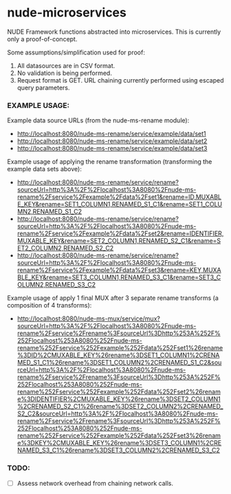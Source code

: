 nude-microservices
==================

NUDE Framework functions abstracted into microservices. This is currently only a proof-of-concept.

Some assumptions/simplification used for proof:
1. All datasources are in CSV format.
2. No validation is being performed.
3. Request format is GET. URL chaining currently performed using escaped query parameters.

### EXAMPLE USAGE:

Example data source URLs (from the nude-ms-rename module):
* [http://localhost:8080/nude-ms-rename/service/example/data/set1](http://localhost:8080/nude-ms-rename/service/example/data/set1)
* [http://localhost:8080/nude-ms-rename/service/example/data/set2](http://localhost:8080/nude-ms-rename/service/example/data/set1)
* [http://localhost:8080/nude-ms-rename/service/example/data/set3](http://localhost:8080/nude-ms-rename/service/example/data/set3)

Example usage of applying the rename transformation (transforming the example data sets above):
* [http://localhost:8080/nude-ms-rename/service/rename?sourceUrl=http%3A%2F%2Flocalhost%3A8080%2Fnude-ms-rename%2Fservice%2Fexample%2Fdata%2Fset1&rename=ID,MUXABLE_KEY&rename=SET1_COLUMN1,RENAMED_S1_C1&rename=SET1_COLUMN2,RENAMED_S1_C2](http://localhost:8080/nude-ms-rename/service/rename?sourceUrl=http%3A%2F%2Flocalhost%3A8080%2Fnude-ms-rename%2Fservice%2Fexample%2Fdata%2Fset1&rename=ID,MUXABLE_KEY&rename=SET1_COLUMN1,RENAMED_S1_C1&rename=SET1_COLUMN2,RENAMED_S1_C2)
* [http://localhost:8080/nude-ms-rename/service/rename?sourceUrl=http%3A%2F%2Flocalhost%3A8080%2Fnude-ms-rename%2Fservice%2Fexample%2Fdata%2Fset2&rename=IDENTIFIER,MUXABLE_KEY&rename=SET2_COLUMN1,RENAMED_S2_C1&rename=SET2_COLUMN2,RENAMED_S2_C2](http://localhost:8080/nude-ms-rename/service/rename?sourceUrl=http%3A%2F%2Flocalhost%3A8080%2Fnude-ms-rename%2Fservice%2Fexample%2Fdata%2Fset2&rename=IDENTIFIER,MUXABLE_KEY&rename=SET2_COLUMN1,RENAMED_S2_C1&rename=SET2_COLUMN2,RENAMED_S2_C2)
* [http://localhost:8080/nude-ms-rename/service/rename?sourceUrl=http%3A%2F%2Flocalhost%3A8080%2Fnude-ms-rename%2Fservice%2Fexample%2Fdata%2Fset3&rename=KEY,MUXABLE_KEY&rename=SET3_COLUMN1,RENAMED_S3_C1&rename=SET3_COLUMN2,RENAMED_S3_C2](http://localhost:8080/nude-ms-rename/service/rename?sourceUrl=http%3A%2F%2Flocalhost%3A8080%2Fnude-ms-rename%2Fservice%2Fexample%2Fdata%2Fset3&rename=KEY,MUXABLE_KEY&rename=SET3_COLUMN1,RENAMED_S3_C1&rename=SET3_COLUMN2,RENAMED_S3_C2)

Example usage of apply 1 final MUX after 3 separate rename transforms (a composition of 4 transforms):
* [http://localhost:8080/nude-ms-mux/service/mux?sourceUrl=http%3A%2F%2Flocalhost%3A8080%2Fnude-ms-rename%2Fservice%2Frename%3FsourceUrl%3Dhttp%253A%252F%252Flocalhost%253A8080%252Fnude-ms-rename%252Fservice%252Fexample%252Fdata%252Fset1%26rename%3DID%2CMUXABLE_KEY%26rename%3DSET1_COLUMN1%2CRENAMED_S1_C1%26rename%3DSET1_COLUMN2%2CRENAMED_S1_C2&sourceUrl=http%3A%2F%2Flocalhost%3A8080%2Fnude-ms-rename%2Fservice%2Frename%3FsourceUrl%3Dhttp%253A%252F%252Flocalhost%253A8080%252Fnude-ms-rename%252Fservice%252Fexample%252Fdata%252Fset2%26rename%3DIDENTIFIER%2CMUXABLE_KEY%26rename%3DSET2_COLUMN1%2CRENAMED_S2_C1%26rename%3DSET2_COLUMN2%2CRENAMED_S2_C2&sourceUrl=http%3A%2F%2Flocalhost%3A8080%2Fnude-ms-rename%2Fservice%2Frename%3FsourceUrl%3Dhttp%253A%252F%252Flocalhost%253A8080%252Fnude-ms-rename%252Fservice%252Fexample%252Fdata%252Fset3%26rename%3DKEY%2CMUXABLE_KEY%26rename%3DSET3_COLUMN1%2CRENAMED_S3_C1%26rename%3DSET3_COLUMN2%2CRENAMED_S3_C2](http://localhost:8080/nude-ms-mux/service/mux?sourceUrl=http%3A%2F%2Flocalhost%3A8080%2Fnude-ms-rename%2Fservice%2Frename%3FsourceUrl%3Dhttp%253A%252F%252Flocalhost%253A8080%252Fnude-ms-rename%252Fservice%252Fexample%252Fdata%252Fset1%26rename%3DID%2CMUXABLE_KEY%26rename%3DSET1_COLUMN1%2CRENAMED_S1_C1%26rename%3DSET1_COLUMN2%2CRENAMED_S1_C2&sourceUrl=http%3A%2F%2Flocalhost%3A8080%2Fnude-ms-rename%2Fservice%2Frename%3FsourceUrl%3Dhttp%253A%252F%252Flocalhost%253A8080%252Fnude-ms-rename%252Fservice%252Fexample%252Fdata%252Fset2%26rename%3DIDENTIFIER%2CMUXABLE_KEY%26rename%3DSET2_COLUMN1%2CRENAMED_S2_C1%26rename%3DSET2_COLUMN2%2CRENAMED_S2_C2&sourceUrl=http%3A%2F%2Flocalhost%3A8080%2Fnude-ms-rename%2Fservice%2Frename%3FsourceUrl%3Dhttp%253A%252F%252Flocalhost%253A8080%252Fnude-ms-rename%252Fservice%252Fexample%252Fdata%252Fset3%26rename%3DKEY%2CMUXABLE_KEY%26rename%3DSET3_COLUMN1%2CRENAMED_S3_C1%26rename%3DSET3_COLUMN2%2CRENAMED_S3_C2)

### TODO:
- [ ] Assess network overhead from chaining network calls.
